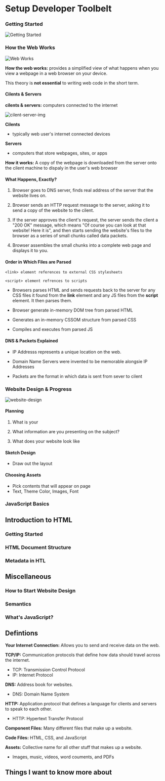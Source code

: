 # Setup Developer Toolbelt

### Getting Started
![Getting Started](https://developer.mozilla.org/en-US/docs/Learn/Getting_started_with_the_web)


### How the Web Works
![Web Works](https://developer.mozilla.org/en-US/docs/Learn/Getting_started_with_the_web/How_the_Web_works)

**How the web works:** provides a simplified view of what happens when you view a webpage in a web browser on your device. 

This theory is **not essential** to writing web code in the short term.

#### Cilents & Servers

**cilents & servers:** computers connected to the internet

![cilent-server-img](https://developer.mozilla.org/en-US/docs/Learn/Getting_started_with_the_web/How_the_Web_works/simple-client-server.png)

**Cilents**
- typically web user's internet connected devices

**Servers**
- computers that store webpages, sites, or apps

**How it works:**
A copy of the webpage is downloaded from the server onto the cilent machine to dispaly in the user's web browser

#### What Happens, Exactly?
1. Browser goes to DNS server, finds real address of the server that the website lives on. 

2. Browser sends an HTTP request message to the server, asking it to send a copy of the website to the cilent.

3. If the server approves the client's request, the server sends the client a "200 OK" message, which means "Of course you can look at that website! Here it is", and then starts sending the website's files to the browser as a series of small chunks called data packets.

4. Browser assembles the small chunks into a complete web page and displays it to you.

#### Order in Which Files are Parsed

```
<link> element references to external CSS stylesheets
```

```
<script> element refrences to scripts
```

- Browsers parses HTML and sends requests back to the server for any CSS files it found from the **link** element and any JS files from the **script** element. It then parses them.

- Browser generate in-memory DOM tree from parsed HTML

- Generates an in-memory CSSOM structure from parsed CSS

- Compiles and executes from parsed JS

#### DNS & Packets Explained

- IP Addresss represents a unique location on the web. 

- Domain Name Servers were invented to be memorable alongsie IP Addresses

- Packets are the format in which data is sent from sever to cilent


### Website Design & Progress
![website-design](https://developer.mozilla.org/en-US/docs/Learn/Getting_started_with_the_web/What_will_your_website_look_like)

#### Planning
 1. What is your

 2. What information are you presenting on the subject?

 3. What does your website look like

 #### Sketch Design
- Draw out the layout

#### Choosing Assets
- Pick contents that will appear on page
- Text, Theme Color, Images, Font

### JavaScript Basics

## Introduction to HTML

### Getting Started

### HTML Document Structure

### Metadata in HTL

## Miscellaneous

### How to Start Website Design

### Semantics

### What's JavaScript?

## Defintions

**Your Internet Connection:**  Allows you to send and receive data on the web.

**TCP/IP:** Communication protocols that define how data should travel across the internet. 
- TCP: Transmission Control Protocol
- IP: Internet Protocol

**DNS:** Address book for websites.
- DNS: Domain Name System

**HTTP:** Application protocol that defines a language for clients and servers to speak to each other. 
- HTTP: Hypertext Transfer Protocol

**Component Files:** Many different files that make up a website.

**Code Files:** HTML, CSS, and JavaScript

**Assets:** Collective name for all other stuff that makes up a website.
- Images, music, videos, word couments, and PDFs

## Things I want to know more about
